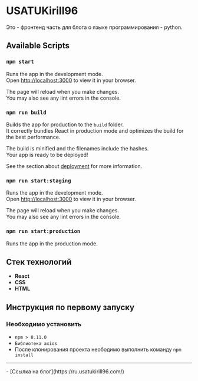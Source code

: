 # USATUKirill96

Это - фронтенд часть для блога о языке программирования - python.

## Available Scripts

### `npm start`

Runs the app in the development mode.\
Open [http://localhost:3000](http://localhost:3000) to view it in your browser.

The page will reload when you make changes.\
You may also see any lint errors in the console.


### `npm run build`

Builds the app for production to the `build` folder.\
It correctly bundles React in production mode and optimizes the build for the best performance.

The build is minified and the filenames include the hashes.\
Your app is ready to be deployed!

See the section about [deployment](https://facebook.github.io/create-react-app/docs/deployment) for more information.

### `npm run start:staging`

Runs the app in the development mode.\
Open [http://localhost:3000](http://localhost:3000) to view it in your browser.

The page will reload when you make changes.\
You may also see any lint errors in the console.

### `npm run start:production`
Runs the app in the production mode.


## Стек технологий
- **React**
- **CSS**
- **HTML**

## Инструкция по первому запуску

### Необходимо установить 
- `npm > 8.11.0`
- `Библиотека axios`
- После клонирования проекта неободимо выполнить команду `npm install`

<hr/>
- [Ссылка на блог](https://ru.usatukirill96.com/)